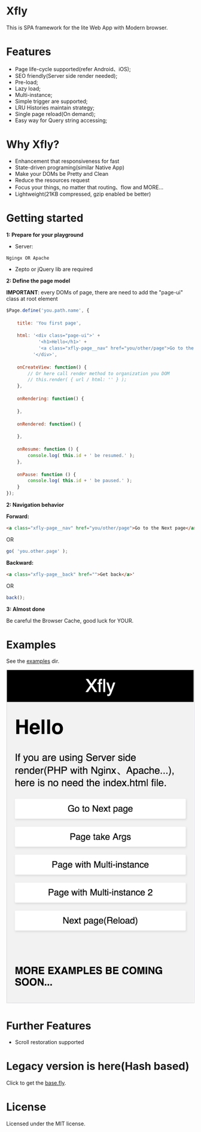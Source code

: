 # Xfly
This is SPA framework for the lite Web App with Modern browser.

# Features
* Page life-cycle supported(refer Android、iOS);
* SEO friendly(Server side render needed);
* Pre-load;
* Lazy load;
* Multi-instance;
* Simple trigger are supported;
* LRU Histories maintain strategy;
* Single page reload(On demand);
* Easy way for Query string accessing;

# Why Xfly?
* Enhancement that responsiveness for fast
* State-driven programing(similar Native App)
* Make your DOMs be Pretty and Clean
* Reduce the resources request
* Focus your things, no matter that routing、flow and MORE...
* Lightweight(21KB compressed, gzip enabled be better)

# Getting started
**1: Prepare for your playground**

* Server:
```smartyconfig
Ngingx OR Apache
```
* Zepto or jQuery lib are required

**2: Define the page model**

**IMPORTANT**: every DOMs of page, there are need to add the "page-ui" class at root element
```js
$Page.define('you.path.name', {

    title: 'You first page',

    html: '<div class="page-ui">' +
            '<h1>Hello</h1>' +
            '<a class="xfly-page__nav" href="you/other/page">Go to the Next page</a>' +
          '</div>',

    onCreateView: function() {
        // Or here call render method to organization you DOM
        // this.render( { url / html: '' } ); 
    },

    onRendering: function() {

    },

    onRendered: function() {

    },
    
    onResume: function () {
        console.log( this.id + ' be resumed.' );
    },

    onPause: function () {
        console.log( this.id + ' be paused.' );
    }
});
```

**2: Navigation behavior**

**Forward:**
```html
<a class="xfly-page__nav" href="you/other/page">Go to the Next page</a>'
```
OR
```js
go( 'you.other.page' );
```
**Backward:**
```html
<a class="xfly-page__back" href="">Get back</a>'
```
OR
```js
back();
```
**3: Almost done**

Be careful the Browser Cache, good luck for YOUR.


# Examples
See the [examples](https://github.com/c-ong/xfly/tree/master/examples) dir.

![Xfly](https://github.com/c-ong/xfly/blob/master/screenshots/xfly.png?raw=true)


# Further Features
* Scroll restoration supported


# Legacy version is here(Hash based)
Click to get the [base.fly](https://github.com/c-ong/starter/tree/dev/app/scripts).




# License
Licensed under the MIT license.